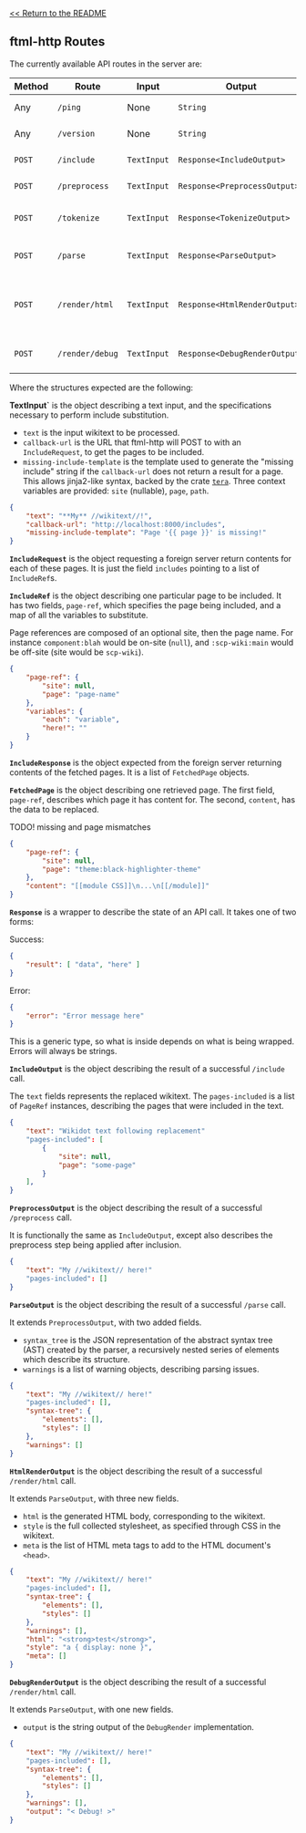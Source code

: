 [<< Return to the README](README.md)

## ftml-http Routes

The currently available API routes in the server are:

| Method | Route | Input | Output | Description |
|--------|-------|-------|--------|-------------|
| Any | `/ping` | None | `String` | See if you're able to connect to the server. |
| Any | `/version` | None | `String` | Outputs what version of ftml is being run. |
| `POST` | `/include` | `TextInput` | `Response<IncludeOutput>` | Substitutes all include blocks in the input string. |
| `POST` | `/preprocess` | `TextInput` | `Response<PreprocessOutput>` | Runs the preprocessor on the given input string. |
| `POST` | `/tokenize` | `TextInput` | `Response<TokenizeOutput>` | Runs the tokenizer on the input string and returns the extracted tokens. |
| `POST` | `/parse` | `TextInput` | `Response<ParseOutput>` | Runs the parser on the input string and returns the abstract syntax tree. |
| `POST` | `/render/html` | `TextInput` | `Response<HtmlRenderOutput>` | Performs the full rendering process, from inclusion, preprocessing, tokenization, parsing, and then rendering. |
| `POST` | `/render/debug` | `TextInput` | `Response<DebugRenderOutput>` | Performs rendering, as above, but uses `ftml::render::DebugRender`. |

Where the structures expected are the following:

**TextInput`** is the object describing a text input, and the specifications necessary to perform include substitution.

* `text` is the input wikitext to be processed.
* `callback-url` is the URL that ftml-http will POST to with an `IncludeRequest`, to get the pages to be included.
* `missing-include-template` is the template used to generate the "missing include" string if the `callback-url` does not return a result for a page. This allows jinja2-like syntax, backed by the crate [`tera`](https://crates.io/crates/tera). Three context variables are provided: `site` (nullable), `page`, `path`.

```json
{
    "text": "**My** //wikitext//!",
    "callback-url": "http://localhost:8000/includes",
    "missing-include-template": "Page '{{ page }}' is missing!"
}
```

**`IncludeRequest`** is the object requesting a foreign server return contents for each of these pages. It is just the field `includes` pointing to a list of `IncludeRef`s.

**`IncludeRef`** is the object describing one particular page to be included. It has two fields, `page-ref`, which specifies the page being included, and a map of all the variables to substitute.

Page references are composed of an optional site, then the page name. For instance `component:blah` would be on-site (`null`), and `:scp-wiki:main` would be off-site (site would be `scp-wiki`).

```json
{
    "page-ref": {
        "site": null,
        "page": "page-name"
    },
    "variables": {
        "each": "variable",
        "here!": ""
    }
}
```

**`IncludeResponse`** is the object expected from the foreign server returning contents of the fetched pages. It is a list of `FetchedPage` objects.

**`FetchedPage`** is the object describing one retrieved page. The first field, `page-ref`, describes which page it has content for. The second, `content`, has the data to be replaced.

TODO! missing and page mismatches

```json
{
    "page-ref": {
        "site": null,
        "page": "theme:black-highlighter-theme"
    },
    "content": "[[module CSS]]\n...\n[[/module]]"
}
```

**`Response`** is a wrapper to describe the state of an API call. It takes one of two forms:

Success:
```json
{
    "result": [ "data", "here" ]
}
```

Error:
```json
{
    "error": "Error message here"
}
```

This is a generic type, so what is inside depends on what is being wrapped. Errors will always be strings.

**`IncludeOutput`** is the object describing the result of a successful `/include` call.

The `text` fields represents the replaced wikitext. The `pages-included` is a list of `PageRef` instances, describing the pages that were included in the text.

```json
{
    "text": "Wikidot text following replacement"
    "pages-included": [
        {
            "site": null,
            "page": "some-page"
        }
    ],
}
```

**`PreprocessOutput`** is the object describing the result of a successful `/preprocess` call.

It is functionally the same as `IncludeOutput`, except also describes the preprocess step being applied after inclusion.

```json
{
    "text": "My //wikitext// here!"
    "pages-included": []
}
```

**`ParseOutput`** is the object describing the result of a successful `/parse` call.

It extends `PreprocessOutput`, with two added fields.

* `syntax_tree` is the JSON representation of the abstract syntax tree (AST) created by the parser, a recursively nested series of elements which describe its structure.
* `warnings` is a list of warning objects, describing parsing issues.

```json
{
    "text": "My //wikitext// here!"
    "pages-included": [],
    "syntax-tree": {
        "elements": [],
        "styles": []
    },
    "warnings": []
}
```

**`HtmlRenderOutput`** is the object describing the result of a successful `/render/html` call.

It extends `ParseOutput`, with three new fields.

* `html` is the generated HTML body, corresponding to the wikitext.
* `style` is the full collected stylesheet, as specified through CSS in the wikitext.
* `meta` is the list of HTML meta tags to add to the HTML document's `<head>`.

```json
{
    "text": "My //wikitext// here!"
    "pages-included": [],
    "syntax-tree": {
        "elements": [],
        "styles": []
    },
    "warnings": [],
    "html": "<strong>test</strong>",
    "style": "a { display: none }",
    "meta": []
}
```

**`DebugRenderOutput`** is the object describing the result of a successful `/render/html` call.

It extends `ParseOutput`, with one new fields.

* `output` is the string output of the `DebugRender` implementation.

```json
{
    "text": "My //wikitext// here!"
    "pages-included": [],
    "syntax-tree": {
        "elements": [],
        "styles": []
    },
    "warnings": [],
    "output": "< Debug! >"
}
```
